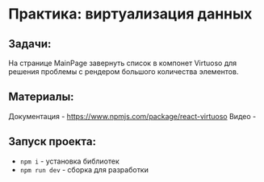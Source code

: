# Практика: виртуализация данных

## Задачи:

На странице MainPage завернуть список в компонет Virtuoso для решения проблемы с рендером большого количества элементов.

## Материалы:
Документация - https://www.npmjs.com/package/react-virtuoso
Видео - 

## Запуск проекта:
* `npm i` - установка библиотек
* `npm run dev` - сборка для разработки